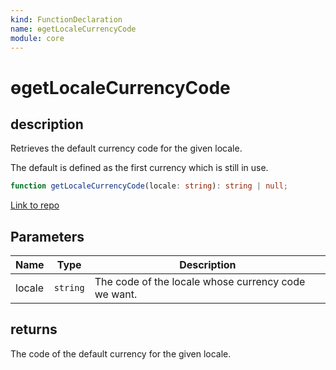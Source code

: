 ```yaml
---
kind: FunctionDeclaration
name: ɵgetLocaleCurrencyCode
module: core
---
```


# ɵgetLocaleCurrencyCode

## description

Retrieves the default currency code for the given locale.

The default is defined as the first currency which is still in use.

```ts
function getLocaleCurrencyCode(locale: string): string | null;
```

[Link to repo](https://github.com/timdeschryver/angular/blob/master/packages/core/src/i18n/locale_data_api.ts#L76-L79)

## Parameters

| Name   | Type     | Description                                         |
| ------ | -------- | --------------------------------------------------- |
| locale | `string` | The code of the locale whose currency code we want. |

## returns

The code of the default currency for the given locale.
